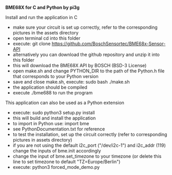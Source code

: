**BME68X for C and Python by pi3g**


Install and run the application in C

- make sure your circuit is set up correctly, refer to the corresponding pictures in the assets directory
- open terminal cd into this folder
- execute: git clone https://github.com/BoschSensortec/BME68x-Sensor-API
- alternatively you can download the github repository and unzip it into this folder
- this will download the BME68X API by BOSCH (BSD-3 License)
- open make.sh and change PYTHON_DIR to the path of the Python.h file that corresponds to your Python version
- save and close make.sh, execute: sudo bash ./make.sh
- the application should be compiled
- execute ./bme688 to run the program


This application can also be used as a Python extension

- execute: sudo python3 setup.py install
- this will build and install the application
- to import in Python use: import bme
- see PythonDocumentation.txt for reference
- to test the installation, set up the circuit correctly (refer to corresponding pictures in assets directory)
- if you are not using the default i2c_port ("/dev/i2c-1") and i2c_addr (119) change the inputs of bme.init accordingly
- change the input of bme.set_timezone to your timezone (or delete this line to set timezone to default "TZ=Europe/Berlin")
- execute: python3 forced_mode_demo.py